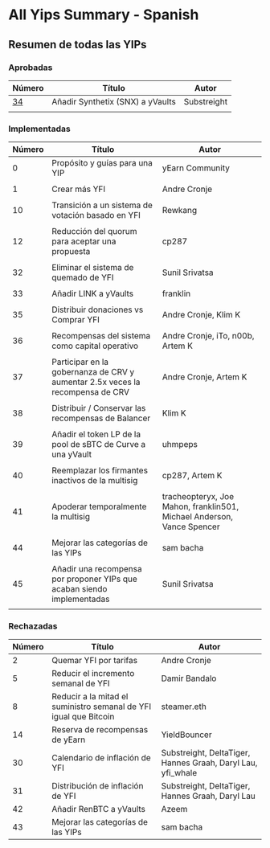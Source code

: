 # All Yips Summary - Spanish

## Resumen de todas las YIPs

### Aprobadas

| Número | Título                           | Autor       |
| ------ | -------------------------------- | ----------- |
| [34](https://docs.yearn.finance/v/spanish/yips/yip-34-spanish)     | Añadir Synthetix (SNX) a yVaults | Substreight |
|        |                                  |             |

### Implementadas

| Número | Título                                                                        | Autor                                                                  |
| ------ | ----------------------------------------------------------------------------- | ---------------------------------------------------------------------- |
| 0      | Propósito y guías para una YIP                                                | yEarn Community                                                        |
|        |                                                                               |                                                                        |
| 1      | Crear más YFI                                                                 | Andre Cronje                                                           |
|        |                                                                               |                                                                        |
| 10     | Transición a un sistema de votación basado en YFI                             | Rewkang                                                                |
|        |                                                                               |                                                                        |
| 12     | Reducción del quorum para aceptar una propuesta                               | cp287                                                                  |
|        |                                                                               |                                                                        |
| 32     | Eliminar el sistema de quemado de YFI                                         | Sunil Srivatsa                                                         |
|        |                                                                               |                                                                        |
| 33     | Añadir LINK a yVaults                                                         | franklin                                                               |
|        |                                                                               |                                                                        |
| 35     | Distribuir donaciones vs Comprar YFI                                          | Andre Cronje, Klim K                                                   |
|        |                                                                               |                                                                        |
| 36     | Recompensas del sistema como capital operativo                                | Andre Cronje, iTo, n00b, Artem K                                       |
|        |                                                                               |                                                                        |
| 37     | Participar en la gobernanza de CRV y aumentar 2.5x veces la recompensa de CRV | Andre Cronje, Artem K                                                  |
|        |                                                                               |                                                                        |
| 38     | Distribuir / Conservar las recompensas de Balancer                            | Klim K                                                                 |
|        |                                                                               |                                                                        |
| 39     | Añadir el token LP de la pool de sBTC de Curve a una yVault                   | uhmpeps                                                                |
|        |                                                                               |                                                                        |
| 40     | Reemplazar los firmantes inactivos de la multisig                             | cp287, Artem K                                                         |
|        |                                                                               |                                                                        |
| 41     | Apoderar temporalmente la multisig                                            | tracheopteryx, Joe Mahon, franklin501, Michael Anderson, Vance Spencer |
|        |                                                                               |                                                                        |
| 44     | Mejorar las categorías de las YIPs                                            | sam bacha                                                              |
|        |                                                                               |                                                                        |
| 45     | Añadir una recompensa por proponer YIPs que acaban siendo implementadas       | Sunil Srivatsa                                                         |
|        |                                                                               |                                                                        |

### Rechazadas

| Número | Título                                                            | Autor                                                       |
| ------ | ----------------------------------------------------------------- | ----------------------------------------------------------- |
| 2      | Quemar YFI por tarifas                                            | Andre Cronje                                                |
| 5      | Reducir el incremento semanal de YFI                              | Damir Bandalo                                               |
| 8      | Reducir a la mitad el suministro semanal de YFI igual que Bitcoin | steamer.eth                                                 |
| 14     | Reserva de recompensas de yEarn                                   | YieldBouncer                                                |
| 30     | Calendario de inflación de YFI                                    | Substreight, DeltaTiger, Hannes Graah, Daryl Lau, yfi_whale |
| 31     | Distribución de inflación de YFI                                  | Substreight, DeltaTiger, Hannes Graah, Daryl Lau            |
| 42     | Añadir RenBTC a yVaults                                           | Azeem                                                       |
| 43     | Mejorar las categorías de las YIPs                                | sam bacha                                                   |

